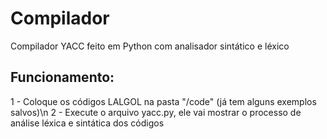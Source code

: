 # Compilador
Compilador YACC feito em Python com analisador sintático e léxico

## Funcionamento:
1 - Coloque os códigos LALGOL na pasta "/code"  (já tem alguns exemplos salvos)\n
2 - Execute o arquivo yacc.py, ele vai mostrar o processo de análise léxica e sintática dos códigos
